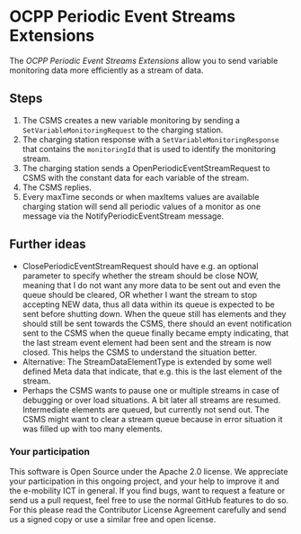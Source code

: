 # OCPP Periodic Event Streams Extensions

The *OCPP Periodic Event Streams Extensions* allow you to send variable monitoring data more efficiently
as a stream of data.

## Steps

1. The CSMS creates a new variable monitoring by sending a `SetVariableMonitoringRequest` to the charging station.
2. The charging station response with a `SetVariableMonitoringResponse` that contains the `monitoringId` that is used to identify the monitoring stream.
3. The charging station sends a OpenPeriodicEventStreamRequest to CSMS with the constant data for each variable of the stream.
4. The CSMS replies.
5. Every maxTime seconds or when maxItems values are available charging station will send all periodic values of
   a monitor as one message via the NotifyPeriodicEventStream message.




## Further ideas

- ClosePeriodicEventStreamRequest should have e.g. an optional parameter to specify whether the stream
  should be close NOW, meaning that I do not want any more data to be sent out and even the queue should
  be cleared, OR whether I want the stream to stop accepting NEW data, thus all data within its queue is
  expected to be sent before shutting down. When the queue still has elements and they should still be
  sent towards the CSMS, there should an event notification sent to the CSMS when the queue finally
  became empty indicating, that the last stream event element had been sent and the stream is now closed.
  This helps the CSMS to understand the situation better.
- Alternative: The StreamDataElementType is extended by some well defined Meta data that indicate, that
  e.g. this is the last element of the stream.
- Perhaps the CSMS wants to pause one or multiple streams in case of debugging or over load situations.
  A bit later all streams are resumed. Intermediate elements are queued, but currently not send out.
  The CSMS might want to clear a stream queue because in error situation it was filled up with too many
  elements.



### Your participation

This software is Open Source under the Apache 2.0 license. We appreciate
your participation in this ongoing project, and your help to improve it
and the e-mobility ICT in general. If you find bugs, want to request a
feature or send us a pull request, feel free to use the normal GitHub
features to do so. For this please read the Contributor License Agreement
carefully and send us a signed copy or use a similar free and open license.
